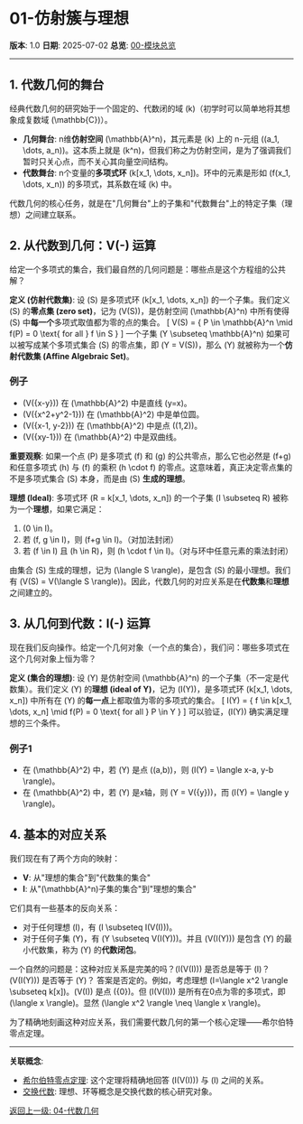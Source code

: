 # 01-仿射簇与理想

**版本**: 1.0
**日期**: 2025-07-02
**总览**: [00-模块总览](./00-模块总览.md)

---

## 1. 代数几何的舞台

经典代数几何的研究始于一个固定的、代数闭的域 \(k\)（初学时可以简单地将其想象成复数域 \(\mathbb{C}\)）。

- **几何舞台**: n维**仿射空间** \(\mathbb{A}^n\)，其元素是 \(k\) 上的 n-元组 \((a_1, \dots, a_n)\)。这本质上就是 \(k^n\)，但我们称之为仿射空间，是为了强调我们暂时只关心点，而不关心其向量空间结构。
- **代数舞台**: n个变量的**多项式环** \(k[x_1, \dots, x_n]\)。环中的元素是形如 \(f(x_1, \dots, x_n)\) 的多项式，其系数在域 \(k\) 中。

代数几何的核心任务，就是在"几何舞台"上的子集和"代数舞台"上的特定子集（理想）之间建立联系。

## 2. 从代数到几何：V(-) 运算

给定一个多项式的集合，我们最自然的几何问题是：哪些点是这个方程组的公共解？

**定义 (仿射代数集)**:
设 \(S\) 是多项式环 \(k[x_1, \dots, x_n]\) 的一个子集。我们定义 \(S\) 的**零点集 (zero set)**，记为 \(V(S)\)，是仿射空间 \(\mathbb{A}^n\) 中所有使得 \(S\) 中**每一个**多项式取值都为零的点的集合。
\[ V(S) = \{ P \in \mathbb{A}^n \mid f(P) = 0 \text{ for all } f \in S \} \]
一个子集 \(Y \subseteq \mathbb{A}^n\) 如果可以被写成某个多项式集合 \(S\) 的零点集，即 \(Y = V(S)\)，那么 \(Y\) 就被称为一个**仿射代数集 (Affine Algebraic Set)**。

### 例子

- \(V(\{x-y\})\) 在 \(\mathbb{A}^2\) 中是直线 \(y=x\)。
- \(V(\{x^2+y^2-1\})\) 在 \(\mathbb{A}^2\) 中是单位圆。
- \(V(\{x-1, y-2\})\) 在 \(\mathbb{A}^2\) 中是点 \((1,2)\)。
- \(V(\{xy-1\})\) 在 \(\mathbb{A}^2\) 中是双曲线。

**重要观察**: 如果一个点 \(P\) 是多项式 \(f\) 和 \(g\) 的公共零点，那么它也必然是 \(f+g\) 和任意多项式 \(h\) 与 \(f\) 的乘积 \(h \cdot f\) 的零点。这意味着，真正决定零点集的不是多项式集合 \(S\) 本身，而是由 \(S\) **生成的理想**。

**理想 (Ideal)**: 多项式环 \(R = k[x_1, \dots, x_n]\) 的一个子集 \(I \subseteq R\) 被称为一个**理想**，如果它满足：

1. \(0 \in I\)。
2. 若 \(f, g \in I\)，则 \(f+g \in I\)。（对加法封闭）
3. 若 \(f \in I\) 且 \(h \in R\)，则 \(h \cdot f \in I\)。（对与环中任意元素的乘法封闭）

由集合 \(S\) 生成的理想，记为 \(\langle S \rangle\)，是包含 \(S\) 的最小理想。我们有 \(V(S) = V(\langle S \rangle)\)。因此，代数几何的对应关系是在**代数集**和**理想**之间建立的。

## 3. 从几何到代数：I(-) 运算

现在我们反向操作。给定一个几何对象（一个点的集合），我们问：哪些多项式在这个几何对象上恒为零？

**定义 (集合的理想)**:
设 \(Y\) 是仿射空间 \(\mathbb{A}^n\) 的一个子集（不一定是代数集）。我们定义 \(Y\) 的**理想 (ideal of Y)**，记为 \(I(Y)\)，是多项式环 \(k[x_1, \dots, x_n]\) 中所有在 \(Y\) 的**每一点**上都取值为零的多项式的集合。
\[ I(Y) = \{ f \in k[x_1, \dots, x_n] \mid f(P) = 0 \text{ for all } P \in Y \} \]
可以验证，\(I(Y)\) 确实满足理想的三个条件。

### 例子1

- 在 \(\mathbb{A}^2\) 中，若 \(Y\) 是点 \((a,b)\)，则 \(I(Y) = \langle x-a, y-b \rangle\)。
- 在 \(\mathbb{A}^2\) 中，若 \(Y\) 是x轴，则 \(Y = V(\{y\})\)，而 \(I(Y) = \langle y \rangle\)。

## 4. 基本的对应关系

我们现在有了两个方向的映射：

- **V**: 从"理想的集合"到"代数集的集合"
- **I**: 从"\(\mathbb{A}^n\)子集的集合"到"理想的集合"

它们具有一些基本的反向关系：

- 对于任何理想 \(I\)，有 \(I \subseteq I(V(I))\)。
- 对于任何子集 \(Y\)，有 \(Y \subseteq V(I(Y))\)。并且 \(V(I(Y))\) 是包含 \(Y\) 的最小代数集，称为 \(Y\) 的**代数闭包**。

一个自然的问题是：这种对应关系是完美的吗？\(I(V(I))\) 是否总是等于 \(I\)？\(V(I(Y))\) 是否等于 \(Y\)？
答案是否定的。例如，考虑理想 \(I=\langle x^2 \rangle \subseteq k[x]\)。\(V(I)\) 是点 \(\{0\}\)。但 \(I(V(I))\) 是所有在0点为零的多项式，即 \(\langle x \rangle\)。显然 \(\langle x^2 \rangle \neq \langle x \rangle\)。

为了精确地刻画这种对应关系，我们需要代数几何的第一个核心定理——希尔伯特零点定理。

---
**关联概念**:

- [希尔伯特零点定理](./02-希尔伯特零点定理.md): 这个定理将精确地回答 \(I(V(I))\) 与 \(I\) 之间的关系。
- [交换代数](../03-代数结构与理论/00-代数结构与理论总览.md): 理想、环等概念是交换代数的核心研究对象。

[返回上一级: 04-代数几何](./00-模块总览.md)

